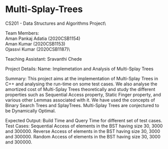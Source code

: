 # Multi-Splay-Trees
CS201 - Data Structures and Algorithms Project\

Team Members:\
    Aman Pankaj Adatia (2020CSB1154)\
    Aman Kumar (2020CSB1153)\
    Ojassvi Kumar (2020CSB1187)\

Teaching Assistant:
Sravanthi Chede

Project Details:
Name:
Implemetation and Analysis of Multi-Splay Trees

Summary:
This project aims at the implementation of Multi-Splay Trees in C++ and analysing the run-time on some test cases. We also analyse the amortized cost of Multi-Splay Trees theoretically and study the different properties such as Sequential Access property, Static Finger property, and various other Lemmas associated with it. We have used the concepts of Binary Search Trees and SplayTrees. Multi-Splay Trees are conjectured to be Dynamically Optimal.

Expected Output:
Build Time and Query Time for different set of test cases. 
Test Cases:
Sequential Access of elements in the BST having size 30, 3000 and 300000. 
Reverse Access of elements in the BST having size 30, 3000 and 300000.
Random Access of elements in the BST having size 30, 3000 and 300000.

